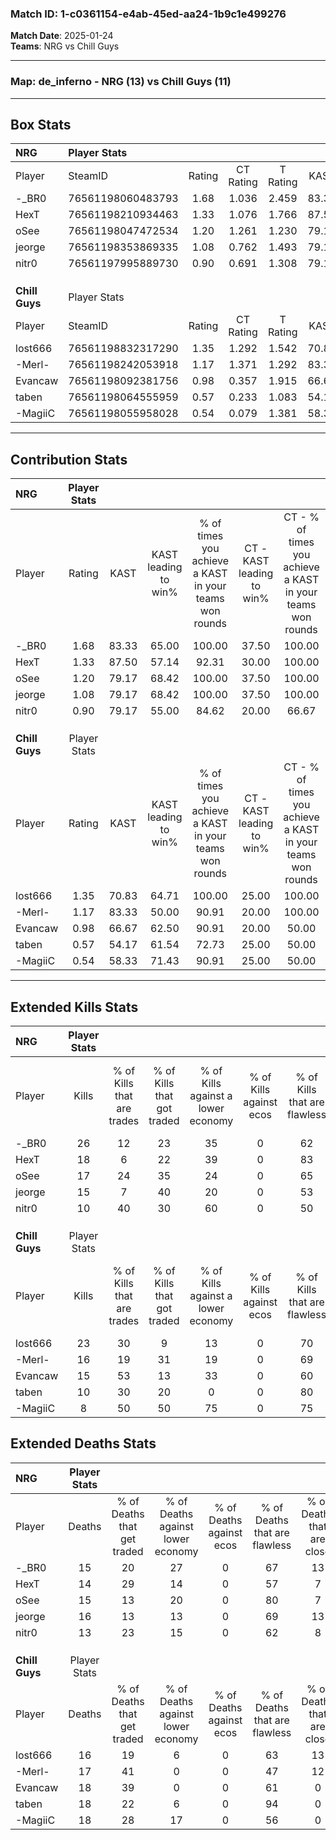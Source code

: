 ### Match ID: 1-c0361154-e4ab-45ed-aa24-1b9c1e499276  
**Match Date**: 2025-01-24  
**Teams**: NRG vs Chill Guys  

---  

### **Map**: de_inferno - NRG (13) vs Chill Guys (11)  
---  

## Box Stats  

| **NRG**        | Player Stats      |        |           |          |       |       |       |         |        |      |     |
| :- | :- | :-: | :-: | :-: | :-: | :-: | :-: | :-: | :-: | :-: | :-: |
| Player         | SteamID           | Rating | CT Rating | T Rating | KAST  |  ADR  | Kills | Assists | Deaths | K/D  | HS% |
| -_BR0          | 76561198060483793 |  1.68  |   1.036   |  2.459   | 83.33 | 119.6 |  26   |    6    |   15   | 1.73 | 61  |
| HexT           | 76561198210934463 |  1.33  |   1.076   |  1.766   | 87.50 | 83.5  |  18   |    6    |   14   | 1.29 | 66  |
| oSee           | 76561198047472534 |  1.20  |   1.261   |  1.230   | 79.17 | 77.3  |  17   |    8    |   15   | 1.13 | 41  |
| jeorge         | 76561198353869335 |  1.08  |   0.762   |  1.493   | 79.17 | 71.5  |  15   |    7    |   16   | 0.94 | 46  |
| nitr0          | 76561197995889730 |  0.90  |   0.691   |  1.308   | 79.17 | 47.8  |  10   |    9    |   13   | 0.77 | 40  |
|                |                   |        |           |          |       |       |       |         |        |      |     |
|                |                   |        |           |          |       |       |       |         |        |      |     |
|                |                   |        |           |          |       |       |       |         |        |      |     |
| **Chill Guys** | Player Stats      |        |           |          |       |       |       |         |        |      |     |
| Player         | SteamID           | Rating | CT Rating | T Rating | KAST  |  ADR  | Kills | Assists | Deaths | K/D  | HS% |
| lost666        | 76561198832317290 |  1.35  |   1.292   |  1.542   | 70.83 | 87.1  |  23   |    4    |   16   | 1.44 | 65  |
| -Merl-         | 76561198242053918 |  1.17  |   1.371   |  1.292   | 83.33 | 84.2  |  16   |    8    |   17   | 0.94 | 56  |
| Evancaw        | 76561198092381756 |  0.98  |   0.357   |  1.915   | 66.67 | 80.5  |  15   |    7    |   18   | 0.83 | 53  |
| taben          | 76561198064555959 |  0.57  |   0.233   |  1.083   | 54.17 | 44.7  |  10   |    2    |   18   | 0.56 | 20  |
| -MagiiC        | 76561198055958028 |  0.54  |   0.079   |  1.381   | 58.33 | 47.9  |   8   |    3    |   18   | 0.44 | 50  |
---  

## Contribution Stats  

| **NRG**        | Player Stats |       |                      |                                                        |                           |                                                             |                          |                                                            |
| :- | :-: | :-: | :-: | :-: | :-: | :-: | :-: | :-: |
| Player         |    Rating    | KAST  | KAST leading to win% | % of times you achieve a KAST in your teams won rounds | CT - KAST leading to win% | CT - % of times you achieve a KAST in your teams won rounds | T - KAST leading to win% | T - % of times you achieve a KAST in your teams won rounds |
| -_BR0          |     1.68     | 83.33 |        65.00         |                         100.00                         |           37.50           |                           100.00                            |          83.33           |                           100.00                           |
| HexT           |     1.33     | 87.50 |        57.14         |                         92.31                          |           30.00           |                           100.00                            |          81.82           |                           90.00                            |
| oSee           |     1.20     | 79.17 |        68.42         |                         100.00                         |           37.50           |                           100.00                            |          90.91           |                           100.00                           |
| jeorge         |     1.08     | 79.17 |        68.42         |                         100.00                         |           37.50           |                           100.00                            |          90.91           |                           100.00                           |
| nitr0          |     0.90     | 79.17 |        55.00         |                         84.62                          |           20.00           |                            66.67                            |          90.00           |                           90.00                            |
|                |              |       |                      |                                                        |                           |                                                             |                          |                                                            |
|                |              |       |                      |                                                        |                           |                                                             |                          |                                                            |
|                |              |       |                      |                                                        |                           |                                                             |                          |                                                            |
| **Chill Guys** | Player Stats |       |                      |                                                        |                           |                                                             |                          |                                                            |
| Player         |    Rating    | KAST  | KAST leading to win% | % of times you achieve a KAST in your teams won rounds | CT - KAST leading to win% | CT - % of times you achieve a KAST in your teams won rounds | T - KAST leading to win% | T - % of times you achieve a KAST in your teams won rounds |
| lost666        |     1.35     | 70.83 |        64.71         |                         100.00                         |           25.00           |                           100.00                            |          100.00          |                           100.00                           |
| -Merl-         |     1.17     | 83.33 |        50.00         |                         90.91                          |           20.00           |                           100.00                            |          80.00           |                           88.89                            |
| Evancaw        |     0.98     | 66.67 |        62.50         |                         90.91                          |           20.00           |                            50.00                            |          81.82           |                           100.00                           |
| taben          |     0.57     | 54.17 |        61.54         |                         72.73                          |           25.00           |                            50.00                            |          77.78           |                           77.78                            |
| -MagiiC        |     0.54     | 58.33 |        71.43         |                         90.91                          |           25.00           |                            50.00                            |          90.00           |                           100.00                           |
---  

## Extended Kills Stats  

| **NRG**        | Player Stats |                            |                            |                                    |                         |                              |                                 |                                       |                    |           |
| :- | :-: | :-: | :-: | :-: | :-: | :-: | :-: | :-: | :-: | :-: |
| Player         |    Kills     | % of Kills that are trades | % of Kills that got traded | % of Kills against a lower economy | % of Kills against ecos | % of Kills that are flawless | % of Kills that are close duels | % of Kills that are assisted by flash | Pistol Round Kills | AWP Kills |
| -_BR0          |      26      |             12             |             23             |                 35                 |            0            |              62              |                8                |                   4                   |         3          |     2     |
| HexT           |      18      |             6              |             22             |                 39                 |            0            |              83              |                6                |                  11                   |         0          |     2     |
| oSee           |      17      |             24             |             35             |                 24                 |            0            |              65              |                0                |                  18                   |         5          |     2     |
| jeorge         |      15      |             7              |             40             |                 20                 |            0            |              53              |                7                |                   7                   |         0          |     3     |
| nitr0          |      10      |             40             |             30             |                 60                 |            0            |              50              |                0                |                  20                   |         0          |     0     |
|                |              |                            |                            |                                    |                         |                              |                                 |                                       |                    |           |
|                |              |                            |                            |                                    |                         |                              |                                 |                                       |                    |           |
|                |              |                            |                            |                                    |                         |                              |                                 |                                       |                    |           |
| **Chill Guys** | Player Stats |                            |                            |                                    |                         |                              |                                 |                                       |                    |           |
| Player         |    Kills     | % of Kills that are trades | % of Kills that got traded | % of Kills against a lower economy | % of Kills against ecos | % of Kills that are flawless | % of Kills that are close duels | % of Kills that are assisted by flash | Pistol Round Kills | AWP Kills |
| lost666        |      23      |             30             |             9              |                 13                 |            0            |              70              |                9                |                   4                   |         1          |     2     |
| -Merl-         |      16      |             19             |             31             |                 19                 |            0            |              69              |               13                |                   0                   |         0          |     0     |
| Evancaw        |      15      |             53             |             13             |                 33                 |            0            |              60              |               13                |                   7                   |         0          |     4     |
| taben          |      10      |             30             |             20             |                 0                  |            0            |              80              |                0                |                   0                   |         4          |     0     |
| -MagiiC        |      8       |             50             |             50             |                 75                 |            0            |              75              |               13                |                  13                   |         0          |     0     |
## Extended Deaths Stats  

| **NRG**        | Player Stats |                             |                                   |                          |                               |                            |                           |               |
| :- | :-: | :-: | :-: | :-: | :-: | :-: | :-: | :-: |
| Player         |    Deaths    | % of Deaths that get traded | % of Deaths against lower economy | % of Deaths against ecos | % of Deaths that are flawless | % of Deaths that are close | % of Deaths while blinded | Deaths to AWP |
| -_BR0          |      15      |             20              |                27                 |            0             |              67               |             13             |            13             |       3       |
| HexT           |      14      |             29              |                14                 |            0             |              57               |             7              |             0             |       1       |
| oSee           |      15      |             13              |                20                 |            0             |              80               |             7              |             0             |       0       |
| jeorge         |      16      |             13              |                13                 |            0             |              69               |             13             |             0             |       0       |
| nitr0          |      13      |             23              |                15                 |            0             |              62               |             8              |             8             |       1       |
|                |              |                             |                                   |                          |                               |                            |                           |               |
|                |              |                             |                                   |                          |                               |                            |                           |               |
|                |              |                             |                                   |                          |                               |                            |                           |               |
| **Chill Guys** | Player Stats |                             |                                   |                          |                               |                            |                           |               |
| Player         |    Deaths    | % of Deaths that get traded | % of Deaths against lower economy | % of Deaths against ecos | % of Deaths that are flawless | % of Deaths that are close | % of Deaths while blinded | Deaths to AWP |
| lost666        |      16      |             19              |                 6                 |            0             |              63               |             13             |             6             |       2       |
| -Merl-         |      17      |             41              |                 0                 |            0             |              47               |             12             |            12             |       1       |
| Evancaw        |      18      |             39              |                 0                 |            0             |              61               |             0              |             6             |       1       |
| taben          |      18      |             22              |                 6                 |            0             |              94               |             0              |            11             |       2       |
| -MagiiC        |      18      |             28              |                17                 |            0             |              56               |             0              |            17             |       2       |
